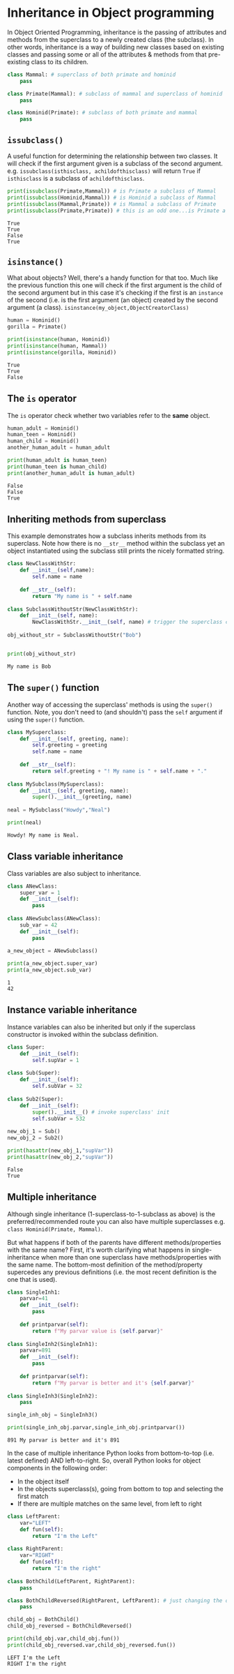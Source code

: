 # Inheritance in Object programming
In Object Oriented Programming, inheritance is the passing of attributes and methods from the superclass to a newly created class (the subclass). In other words, inheritance is a way of building new classes based on existing classes and passing some or all of the attributes & methods from that pre-existing class to its children.


```python
class Mammal: # superclass of both primate and hominid
    pass

class Primate(Mammal): # subclass of mammal and superclass of hominid
    pass

class Hominid(Primate): # subclass of both primate and mammal
    pass
```

## `issubclass()`
A useful function for determining the relationship between two classes. It will check if the first argument given is a subclass of the second argument. e.g. `issubclass(isthisclass, achildofthisclass)` will return `True` if `isthisclass` is a subclass of `achildofthisclass`.


```python
print(issubclass(Primate,Mammal)) # is Primate a subclass of Mammal
print(issubclass(Hominid,Mammal)) # is Hominid a subclass of Mammal
print(issubclass(Mammal,Primate)) # is Mammal a subclass of Primate
print(issubclass(Primate,Primate)) # this is an odd one...is Primate a subclass of itself (yes, every class is)
```

    True
    True
    False
    True


## `isinstance()`
What about objects? Well, there's a handy function for that too. Much like the previous function this one will check if the first argument is the child of the second argument but in this case it's checking if the first is an `instance` of the second (i.e. is the first argument (an object) created by the second argument (a class).
`isinstance(my_object,ObjectCreatorClass)`


```python
human = Hominid()
gorilla = Primate()

print(isinstance(human, Hominid))
print(isinstance(human, Mammal))
print(isinstance(gorilla, Hominid))
```

    True
    True
    False


## The `is` operator
The `is` operator check whether two variables refer to the __same__ object.


```python
human_adult = Hominid()
human_teen = Hominid()
human_child = Hominid()
another_human_adult = human_adult

print(human_adult is human_teen)
print(human_teen is human_child)
print(another_human_adult is human_adult)
```

    False
    False
    True


## Inheriting methods from superclass
This example demonstrates how a subclass inherits methods from its superclass. Note how there is no `__str__` method within the subclass yet an object instantiated using the subclass still prints the nicely formatted string.


```python
class NewClassWithStr:
    def __init__(self,name):
        self.name = name
        
    def __str__(self):
        return "My name is " + self.name
    
class SubclassWithoutStr(NewClassWithStr):
    def __init__(self, name):
        NewClassWithStr.__init__(self, name) # trigger the superclass constructor passing it the self and name arguments
        
obj_without_str = SubclassWithoutStr("Bob")


print(obj_without_str)
```

    My name is Bob


## The `super()` function
Another way of accessing the superclass' methods is using the `super()` function. Note, you don't need to (and shouldn't) pass the `self` argument if using the `super()` function.


```python
class MySuperclass:
    def __init__(self, greeting, name):
        self.greeting = greeting
        self.name = name
        
    def __str__(self):
        return self.greeting + "! My name is " + self.name + "."
    
class MySubclass(MySuperclass):
    def __init__(self, greeting, name):
        super().__init__(greeting, name)
        
neal = MySubclass("Howdy","Neal")

print(neal)
```

    Howdy! My name is Neal.


## Class variable inheritance
Class variables are also subject to inheritance.


```python
class ANewClass:
    super_var = 1
    def __init__(self):
        pass
    
class ANewSubclass(ANewClass):
    sub_var = 42
    def __init__(self):
        pass
    
a_new_object = ANewSubclass()

print(a_new_object.super_var)
print(a_new_object.sub_var)
```

    1
    42


## Instance variable inheritance
Instance variables can also be inherited but only if the superclass constructor is invoked within the subclass definition.


```python
class Super:
    def __init__(self):
        self.supVar = 1
        
class Sub(Super):
    def __init__(self):
        self.subVar = 32
        
class Sub2(Super):
    def __init__(self):
        super().__init__() # invoke superclass' init 
        self.subVar = 532
        
new_obj_1 = Sub()
new_obj_2 = Sub2()

print(hasattr(new_obj_1,"supVar"))
print(hasattr(new_obj_2,"supVar"))
```

    False
    True


## Multiple inheritance
Although single inheritance (1-superclass-to-1-subclass as above) is the preferred/recommended route you can also have multiple superclasses e.g. `class Hominid(Primate, Mammal)`. 

But what happens if both of the parents have different methods/properties with the same name? First, it's worth clarifying what happens in single-inheritance when more than one superclass have methods/properties with the same name. The bottom-most definition of the method/property supercedes any previous definitions (i.e. the most recent definition is the one that is used).


```python
class SingleInh1:
    parvar=41
    def __init__(self):
        pass
    
    def printparvar(self):
        return f"My parvar value is {self.parvar}"
        
class SingleInh2(SingleInh1):
    parvar=891
    def __init__(self):
        pass
    
    def printparvar(self):
        return f"My parvar is better and it's {self.parvar}"
        
class SingleInh3(SingleInh2):
    pass

single_inh_obj = SingleInh3()

print(single_inh_obj.parvar,single_inh_obj.printparvar())
```

    891 My parvar is better and it's 891


In the case of multiple inheritance Python looks from bottom-to-top (i.e. latest defined) AND left-to-right. So, overall Python looks for object components in the following order:
- In the object itself
- In the objects superclass(s), going from bottom to top and selecting the first match
- If there are multiple matches on the same level, from left to right


```python
class LeftParent:
    var="LEFT"
    def fun(self):
        return "I'm the Left"
    
class RightParent:
    var="RIGHT"
    def fun(self):
        return "I'm the right"
    
class BothChild(LeftParent, RightParent):
    pass

class BothChildReversed(RightParent, LeftParent): # just changing the order of the superclasses in parentheses
    pass

child_obj = BothChild()
child_obj_reversed = BothChildReversed()

print(child_obj.var,child_obj.fun())
print(child_obj_reversed.var,child_obj_reversed.fun())
```

    LEFT I'm the Left
    RIGHT I'm the right



```python

```
